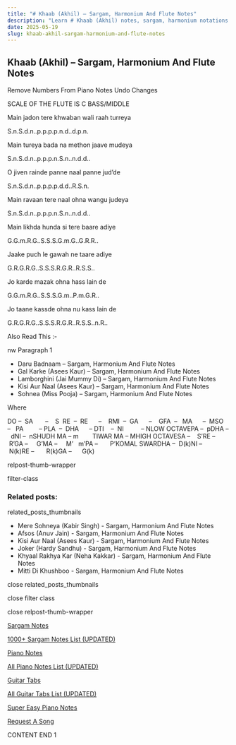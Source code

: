 ```yaml
---
title: "# Khaab (Akhil) – Sargam, Harmonium And Flute Notes"
description: "Learn # Khaab (Akhil) notes, sargam, harmonium notations and flute notes. Easy step-by-step tutorial for beginners."
date: 2025-05-19
slug: khaab-akhil-sargam-harmonium-and-flute-notes
---
```


## Khaab (Akhil) – Sargam, Harmonium And Flute Notes

Remove Numbers From Piano Notes
Undo Changes

SCALE OF THE FLUTE IS C BASS/MIDDLE

Main jadon tere khwaban wali raah turreya

S.n.S.d.n..p.p.p.p.n.d..d.p.n.

Main tureya bada na methon jaave mudeya

S.n.S.d.n..p.p.p.n.S.n..n.d.d..

O jiven rainde panne naal panne jud’de

S.n.S.d.n..p.p.p.p.d.d..R.S.n.

Main ravaan tere naal ohna wangu judeya

S.n.S.d.n..p.p.p.n.S.n..n.d.d..

Main likhda hunda si tere baare adiye

G.G.m.R.G..S.S.S.G.m.G..G.R.R..

Jaake puch le gawah ne taare adiye

G.R.G.R.G..S.S.S.R.G.R..R.S.S..

Jo karde mazak ohna hass lain de

G.G.m.R.G..S.S.S.G.m..P.m.G.R..

Jo taane kassde ohna nu kass lain de

G.R.G.R.G..S.S.S.R.G.R..R.S.S..n.R..

Also Read This :-

nw Paragraph 1

* Daru Badnaam – Sargam, Harmonium And Flute Notes
* Gal Karke (Asees Kaur) – Sargam, Harmonium And Flute Notes
* Lamborghini (Jai Mummy Di) – Sargam, Harmonium And Flute Notes
* Kisi Aur Naal (Asees Kaur) – Sargam, Harmonium And Flute Notes
* Sohnea (Miss Pooja) – Sargam, Harmonium And Flute Notes

Where

DO –  SA       –    S  RE  –  RE      –    RMI  –  GA      –    GFA  –   MA      –  MSO  –   PA         – PLA  –  DHA      – DTI    –  NI          – NLOW OCTAVEPA –  pDHA –  dNI –  nSHUDH MA – m        TIWAR MA – MHIGH OCTAVESA –    S’RE –     R’GA –     G’MA –     M’   m’PA –       P’KOMAL SWARDHA –  D(k)NI –       N(k)RE –       R(k)GA –      G(k)

relpost-thumb-wrapper

filter-class

### Related posts:

related_posts_thumbnails

* Mere Sohneya (Kabir Singh) - Sargam, Harmonium And Flute Notes
* Afsos (Anuv Jain) - Sargam, Harmonium And Flute Notes
* Kisi Aur Naal (Asees Kaur) - Sargam, Harmonium And Flute Notes
* Joker (Hardy Sandhu) - Sargam, Harmonium And Flute Notes
* Khyaal Rakhya Kar (Neha Kakkar) - Sargam, Harmonium And Flute Notes
* Mitti Di Khushboo - Sargam, Harmonium And Flute Notes

close related_posts_thumbnails

close filter class

close relpost-thumb-wrapper

[Sargam Notes](https://www.notationsworld.com/sargam-notes.html)

[1000+ Sargam Notes List (UPDATED)](https://www.notationsworld.com/all-songs-list-sargam-notes.html)

[Piano Notes](https://www.notationsworld.com/piano-notes.html)

[All Piano Notes List (UPDATED)](https://www.notationsworld.com/all-songs-list-piano-notes.html)

[Guitar Tabs](https://www.notationsworld.com/guitar-tabs.html)

[All Guitar Tabs List (UPDATED)](https://www.notationsworld.com/all-songs-list-guitar-tabs.html)

[Super Easy Piano Notes](https://studywall.in/)

[Request A Song](https://www.notationsworld.com/request-a-song.html)

CONTENT END 1


